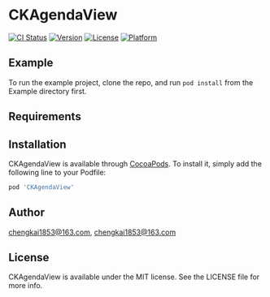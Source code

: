 # CKAgendaView

[![CI Status](http://img.shields.io/travis/chengkai1853@163.com/CKAgendaView.svg?style=flat)](https://travis-ci.org/chengkai1853@163.com/CKAgendaView)
[![Version](https://img.shields.io/cocoapods/v/CKAgendaView.svg?style=flat)](http://cocoapods.org/pods/CKAgendaView)
[![License](https://img.shields.io/cocoapods/l/CKAgendaView.svg?style=flat)](http://cocoapods.org/pods/CKAgendaView)
[![Platform](https://img.shields.io/cocoapods/p/CKAgendaView.svg?style=flat)](http://cocoapods.org/pods/CKAgendaView)

## Example

To run the example project, clone the repo, and run `pod install` from the Example directory first.

## Requirements

## Installation

CKAgendaView is available through [CocoaPods](http://cocoapods.org). To install
it, simply add the following line to your Podfile:

```ruby
pod 'CKAgendaView'
```

## Author

chengkai1853@163.com, chengkai1853@163.com

## License

CKAgendaView is available under the MIT license. See the LICENSE file for more info.
